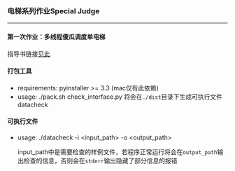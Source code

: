 ### 电梯系列作业Special Judge

------

#### 第一次作业：多线程傻瓜调度单电梯

指导书链接[见此](https://gitlab.buaaoo.top/oo_course_2019/homework-guide-books/blob/master/Unit2%20-%20Elevator/%E9%9D%A2%E5%90%91%E5%AF%B9%E8%B1%A1%E7%94%B5%E6%A2%AF%E7%B3%BB%E5%88%97%E7%AC%AC%E4%B8%80%E6%AC%A1%E6%8C%87%E5%AF%BC%E4%B9%A6.md)


#### 打包工具
 - requirements: pyinstaller >= 3.3 (mac仅有此依赖)
 - usage: ./pack.sh check_interface.py    将会在`./dist`目录下生成可执行文件datacheck

#### 可执行文件
 - usage: ./datacheck -i <input_path> -o <output_path> 
   
   input_path中是需要检查的样例文件，若程序正常运行将会在`output_path`输出检查的信息，否则会在`stderr`输出隐藏了部分信息的报错
